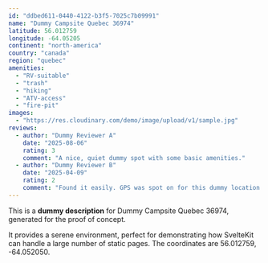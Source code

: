 ```yaml
---
id: "ddbed611-0440-4122-b3f5-7025c7b09991"
name: "Dummy Campsite Quebec 36974"
latitude: 56.012759
longitude: -64.05205
continent: "north-america"
country: "canada"
region: "quebec"
amenities:
  - "RV-suitable"
  - "trash"
  - "hiking"
  - "ATV-access"
  - "fire-pit"
images:
  - "https://res.cloudinary.com/demo/image/upload/v1/sample.jpg"
reviews:
  - author: "Dummy Reviewer A"
    date: "2025-08-06"
    rating: 3
    comment: "A nice, quiet dummy spot with some basic amenities."
  - author: "Dummy Reviewer B"
    date: "2025-04-09"
    rating: 2
    comment: "Found it easily. GPS was spot on for this dummy location."
---
```


This is a **dummy description** for Dummy Campsite Quebec 36974, generated for the proof of concept.

It provides a serene environment, perfect for demonstrating how SvelteKit can handle a large number of static pages. The coordinates are 56.012759, -64.052050.
